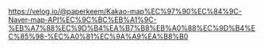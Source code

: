 https://velog.io/@paperkeem/Kakao-map%EC%97%90%EC%84%9C-Naver-map-API%EC%9C%BC%EB%A1%9C-%EB%A7%88%EC%9D%B4%EA%B7%B8%EB%A0%88%EC%9D%B4%EC%85%98-%EC%A0%81%EC%9A%A9%EA%B8%B0

